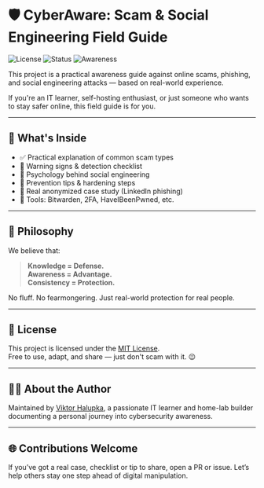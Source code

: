 
# 🛡️ CyberAware: Scam & Social Engineering Field Guide

![License](https://img.shields.io/badge/license-MIT-blue.svg)
![Status](https://img.shields.io/badge/status-active-success)
![Awareness](https://img.shields.io/badge/focus-cybersecurity-critical)

This project is a practical awareness guide against online scams, phishing, and social engineering attacks — based on real-world experience.

If you're an IT learner, self-hosting enthusiast, or just someone who wants to stay safer online, this field guide is for you.

---

## 📘 What's Inside

- ✅ Practical explanation of common scam types
- 🔐 Warning signs & detection checklist
- 🧠 Psychology behind social engineering
- 🧯 Prevention tips & hardening steps
- 📓 Real anonymized case study (LinkedIn phishing)
- 🧰 Tools: Bitwarden, 2FA, HaveIBeenPwned, etc.

---

## 🧠 Philosophy

We believe that:
> **Knowledge = Defense.  
> Awareness = Advantage.  
> Consistency = Protection.**

No fluff. No fearmongering. Just real-world protection for real people.

---

## 🔐 License

This project is licensed under the [MIT License](LICENSE).  
Free to use, adapt, and share — just don't scam with it. 😉

---

## 🙋‍♂️ About the Author

Maintained by [Viktor Halupka](https://www.linkedin.com/in/viktor-halupka-weiz), a passionate IT learner and home-lab builder documenting a personal journey into cybersecurity awareness.

---

## 🌐 Contributions Welcome

If you’ve got a real case, checklist or tip to share, open a PR or issue. Let’s help others stay one step ahead of digital manipulation.

